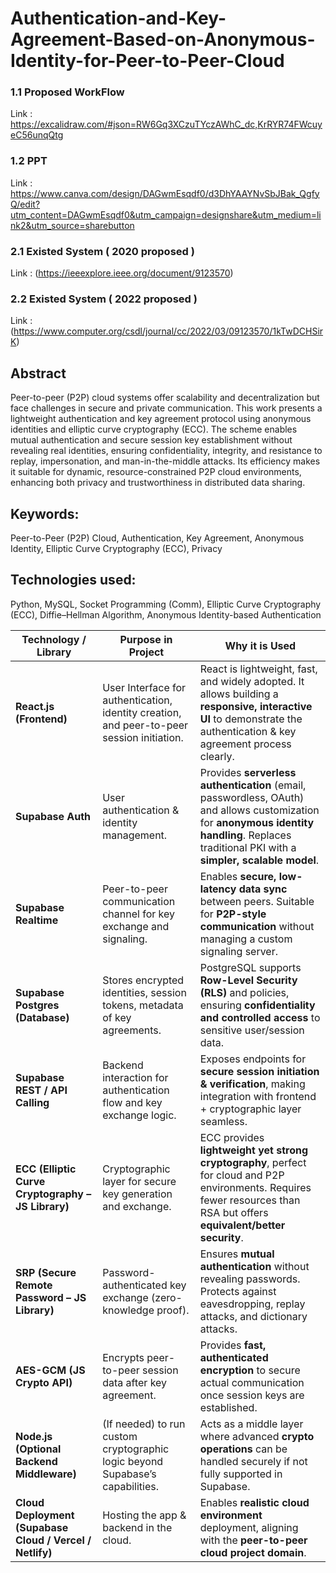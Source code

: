 # Authentication-and-Key-Agreement-Based-on-Anonymous-Identity-for-Peer-to-Peer-Cloud

### 1.1 Proposed WorkFlow
Link : https://excalidraw.com/#json=RW6Gq3XCzuTYczAWhC_dc,KrRYR74FWcuyeC56unqQtg

### 1.2 PPT
Link : https://www.canva.com/design/DAGwmEsqdf0/d3DhYAAYNvSbJBak_QgfyQ/edit?utm_content=DAGwmEsqdf0&utm_campaign=designshare&utm_medium=link2&utm_source=sharebutton

### 2.1 Existed System ( 2020 proposed )
Link : (https://ieeexplore.ieee.org/document/9123570)

### 2.2 Existed System ( 2022 proposed )
Link : (https://www.computer.org/csdl/journal/cc/2022/03/09123570/1kTwDCHSirK)

## Abstract

Peer-to-peer (P2P) cloud systems offer scalability and decentralization but face
challenges in secure and private communication. This work presents a
lightweight authentication and key agreement protocol using anonymous
identities and elliptic curve cryptography (ECC). The scheme enables mutual
authentication and secure session key establishment without revealing real
identities, ensuring confidentiality, integrity, and resistance to replay,
impersonation, and man-in-the-middle attacks. Its efficiency makes it suitable
for dynamic, resource-constrained P2P cloud environments, enhancing both
privacy and trustworthiness in distributed data sharing.

## Keywords:
Peer-to-Peer (P2P) Cloud, Authentication, Key Agreement, Anonymous
Identity, Elliptic Curve Cryptography (ECC), Privacy

## Technologies used:
Python, MySQL, Socket Programming (Comm), Elliptic Curve Cryptography
(ECC), Diffie–Hellman Algorithm, Anonymous Identity-based Authentication

| **Technology / Library**                                 | **Purpose in Project**                                                                     | **Why it is Used**                                                                                                                                                                             |
| -------------------------------------------------------- | ------------------------------------------------------------------------------------------ | ---------------------------------------------------------------------------------------------------------------------------------------------------------------------------------------------- |
| **React.js (Frontend)**                                  | User Interface for authentication, identity creation, and peer-to-peer session initiation. | React is lightweight, fast, and widely adopted. It allows building a **responsive, interactive UI** to demonstrate the authentication & key agreement process clearly.                         |
| **Supabase Auth**                                        | User authentication & identity management.                                                 | Provides **serverless authentication** (email, passwordless, OAuth) and allows customization for **anonymous identity handling**. Replaces traditional PKI with a **simpler, scalable model**. |
| **Supabase Realtime**                                    | Peer-to-peer communication channel for key exchange and signaling.                         | Enables **secure, low-latency data sync** between peers. Suitable for **P2P-style communication** without managing a custom signaling server.                                                  |
| **Supabase Postgres (Database)**                         | Stores encrypted identities, session tokens, metadata of key agreements.                   | PostgreSQL supports **Row-Level Security (RLS)** and policies, ensuring **confidentiality and controlled access** to sensitive user/session data.                                              |
| **Supabase REST / API Calling**                          | Backend interaction for authentication flow and key exchange logic.                        | Exposes endpoints for **secure session initiation & verification**, making integration with frontend + cryptographic layer seamless.                                                           |
| **ECC (Elliptic Curve Cryptography – JS Library)**       | Cryptographic layer for secure key generation and exchange.                                | ECC provides **lightweight yet strong cryptography**, perfect for cloud and P2P environments. Requires fewer resources than RSA but offers **equivalent/better security**.                     |
| **SRP (Secure Remote Password – JS Library)**            | Password-authenticated key exchange (zero-knowledge proof).                                | Ensures **mutual authentication** without revealing passwords. Protects against eavesdropping, replay attacks, and dictionary attacks.                                                         |
| **AES-GCM (JS Crypto API)**                              | Encrypts peer-to-peer session data after key agreement.                                    | Provides **fast, authenticated encryption** to secure actual communication once session keys are established.                                                                                  |
| **Node.js (Optional Backend Middleware)**                | (If needed) to run custom cryptographic logic beyond Supabase’s capabilities.              | Acts as a middle layer where advanced **crypto operations** can be handled securely if not fully supported in Supabase.                                                                        |
| **Cloud Deployment (Supabase Cloud / Vercel / Netlify)** | Hosting the app & backend in the cloud.                                                    | Enables **realistic cloud environment** deployment, aligning with the **peer-to-peer cloud project domain**.                                                                                   |

